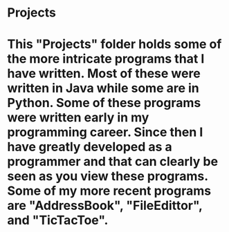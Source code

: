 # Projects
#
# This "Projects" folder holds some of the more intricate programs that I have written. Most of these were written in Java while some are in Python.  Some of these programs were written early in my programming career. Since then I have greatly developed as a programmer and that can clearly be seen as you view these programs. Some of my more recent programs are "AddressBook", "FileEdittor", and "TicTacToe".

